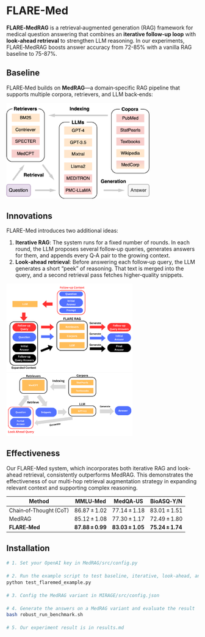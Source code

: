 # FLARE-Med

**FLARE‑MedRAG** is a retrieval‑augmented generation (RAG) framework for medical question answering that combines an **iterative follow‑up loop** with **look‑ahead retrieval** to strengthen LLM reasoning. In our experiments, FLARE‑MedRAG boosts answer accuracy from 72-85% with a vanilla RAG baseline to 75-87%.

## Baseline

FLARE‑Med builds on **MedRAG**—a domain‑specific RAG pipeline that supports multiple corpora, retrievers, and LLM back‑ends:

<img src="MedRAG/figs/MedRAG.png" alt="MedRAG" width="375"/>

## Innovations

FLARE-Med introduces two additional ideas:

1. **Iterative RAG**: The system runs for a fixed number of rounds. In each round, the LLM proposes several follow‑up queries, generates answers for them, and appends every Q‑A pair to the growing context.
2. **Look‑ahead retrieval**: Before answering each follow‑up query, the LLM generates a short “peek” of reasoning. That text is merged into the query, and a second retrieval pass fetches higher‑quality snippets.

<img src="figs/MedRagFlare with followup question.png" alt="Iterative RAG" width="330"/>
<img src="figs/MedRagFlare.png" alt="Look-Ahead Retrieval" width="330"/>

## Effectiveness

Our FLARE-Med system, which incorporates both iterative RAG and look-ahead retrieval, consistently outperforms MedRAG. This demonstrates the effectiveness of our multi-hop retrieval augmentation strategy in expanding relevant context and supporting complex reasoning.

| Method                 | MMLU‑Med         | MedQA‑US         | BioASQ‑Y/N       |
| ---------------------- | ---------------- | ---------------- | ---------------- |
| Chain‑of‑Thought (CoT) | 86.87 ± 1.02     | 77.14 ± 1.18     | 83.01 ± 1.51     |
| MedRAG                 | 85.12 ± 1.08     | 77.30 ± 1.17     | 72.49 ± 1.80     |
| **FLARE‑Med**          | **87.88 ± 0.99** | **83.03 ± 1.05** | **75.24 ± 1.74** |

## Installation

```bash
# 1. Set your OpenAI key in MedRAG/src/config.py

# 2. Run the example script to test baseline, iterative, look-ahead, and FLARE-Med. The test result is stored in the folder Test/
python test_flaremed_example.py

# 3. Config the MedRAG variant in MIRAGE/src/config.json

# 4. Generate the answers on a MedRAG variant and evaluate the result
bash robust_run_benchmark.sh

# 5. Our experiment result is in results.md
```
